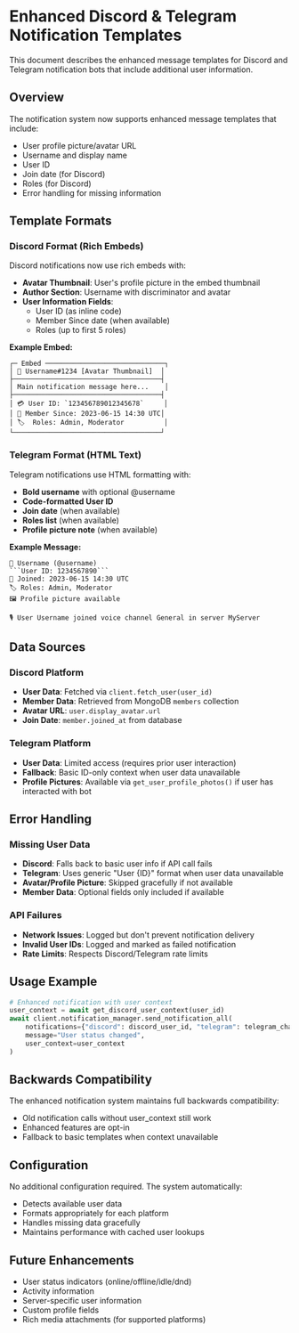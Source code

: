 # Enhanced Discord & Telegram Notification Templates

This document describes the enhanced message templates for Discord and Telegram notification bots that include additional user information.

## Overview

The notification system now supports enhanced message templates that include:
- User profile picture/avatar URL
- Username and display name
- User ID
- Join date (for Discord)
- Roles (for Discord)
- Error handling for missing information

## Template Formats

### Discord Format (Rich Embeds)

Discord notifications now use rich embeds with:
- **Avatar Thumbnail**: User's profile picture in the embed thumbnail
- **Author Section**: Username with discriminator and avatar
- **User Information Fields**:
  - User ID (as inline code)
  - Member Since date (when available)
  - Roles (up to first 5 roles)

**Example Embed:**
```
┌─ Embed ──────────────────────────────┐
│ 👤 Username#1234 [Avatar Thumbnail]  │
├─────────────────────────────────────┤
│ Main notification message here...    │
├─────────────────────────────────────┤
│ 💳 User ID: `123456789012345678`     │
│ 📅 Member Since: 2023-06-15 14:30 UTC│
│ 🏷️  Roles: Admin, Moderator          │
└─────────────────────────────────────┘
```

### Telegram Format (HTML Text)

Telegram notifications use HTML formatting with:
- **Bold username** with optional @username
- **Code-formatted User ID**
- **Join date** (when available)
- **Roles list** (when available)
- **Profile picture note** (when available)

**Example Message:**
```
👤 Username (@username)
```User ID: 1234567890```
📅 Joined: 2023-06-15 14:30 UTC
🏷️ Roles: Admin, Moderator
🖼️ Profile picture available

🎙️ User Username joined voice channel General in server MyServer
```

## Data Sources

### Discord Platform
- **User Data**: Fetched via `client.fetch_user(user_id)`
- **Member Data**: Retrieved from MongoDB `members` collection
- **Avatar URL**: `user.display_avatar.url`
- **Join Date**: `member.joined_at` from database

### Telegram Platform
- **User Data**: Limited access (requires prior user interaction)
- **Fallback**: Basic ID-only context when user data unavailable
- **Profile Pictures**: Available via `get_user_profile_photos()` if user has interacted with bot

## Error Handling

### Missing User Data
- **Discord**: Falls back to basic user info if API call fails
- **Telegram**: Uses generic "User {ID}" format when user data unavailable
- **Avatar/Profile Picture**: Skipped gracefully if not available
- **Member Data**: Optional fields only included if available

### API Failures
- **Network Issues**: Logged but don't prevent notification delivery
- **Invalid User IDs**: Logged and marked as failed notification
- **Rate Limits**: Respects Discord/Telegram rate limits

## Usage Example

```python
# Enhanced notification with user context
user_context = await get_discord_user_context(user_id)
await client.notification_manager.send_notification_all(
    notifications={"discord": discord_user_id, "telegram": telegram_chat_id},
    message="User status changed",
    user_context=user_context
)
```

## Backwards Compatibility

The enhanced notification system maintains full backwards compatibility:
- Old notification calls without user_context still work
- Enhanced features are opt-in
- Fallback to basic templates when context unavailable

## Configuration

No additional configuration required. The system automatically:
- Detects available user data
- Formats appropriately for each platform
- Handles missing data gracefully
- Maintains performance with cached user lookups

## Future Enhancements

- User status indicators (online/offline/idle/dnd)
- Activity information
- Server-specific user information
- Custom profile fields
- Rich media attachments (for supported platforms)